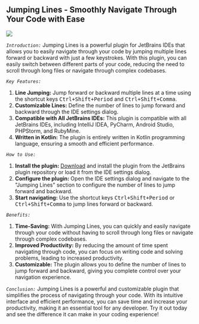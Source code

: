 ## Jumping Lines - Smoothly Navigate Through Your Code with Ease

<a href="https://plugins.jetbrains.com/plugin/22878-jumping-lines"><img src="https://img.shields.io/website?down_color=red&down_message=Under%20work&label=Plugin&logo=jetbrains&style=for-the-badge&up_color=blue&up_message=Stable&url=https://plugins.jetbrains.com/plugin/22878-jumping-lines"></a>

_`Introduction:`_
Jumping Lines is a powerful plugin for JetBrains IDEs that allows you to easily navigate through your code by jumping multiple lines forward or backward with just a few keystrokes. With this plugin, you can easily switch between different parts of your code, reducing the need to scroll through long files or navigate through complex codebases.

_`Key Features:`_
1. **Line Jumping:** Jump forward or backward multiple lines at a time using the shortcut keys <kbd>Ctrl+Shift+Period</kbd> and <kbd>Ctrl+Shift+Comma</kbd>.
2. **Customizable Lines:** Define the number of lines to jump forward and backward through the IDE settings dialog.
3. **Compatible with All JetBrains IDEs:** This plugin is compatible with all JetBrains IDEs, including IntelliJ IDEA, PyCharm, Android Studio, PHPStorm, and RubyMine.
4. **Written in Kotlin:** The plugin is entirely written in Kotlin programming language, ensuring a smooth and efficient performance.

_`How to Use:`_
1. **Install the plugin:** [Download](https://plugins.jetbrains.com/plugin/22878-jumping-lines) and install the plugin from the JetBrains plugin repository or load it from the IDE settings dialog.
2. **Configure the plugin:** Open the IDE settings dialog and navigate to the "Jumping Lines" section to configure the number of lines to jump forward and backward.
3. **Start navigating:** Use the shortcut keys <kbd>Ctrl+Shift+Period</kbd> or <kbd>Ctrl+Shift+Comma</kbd> to jump lines forward or backward.

_`Benefits:`_
1. **Time-Saving:** With Jumping Lines, you can quickly and easily navigate through your code without having to scroll through long files or navigate through complex codebases.
2. **Improved Productivity:** By reducing the amount of time spent navigating through code, you can focus on writing code and solving problems, leading to increased productivity.
3. **Customizable:** The plugin allows you to define the number of lines to jump forward and backward, giving you complete control over your navigation experience.

_`Conclusion:`_
Jumping Lines is a powerful and customizable plugin that simplifies the process of navigating through your code. With its intuitive interface and efficient performance, you can save time and increase your productivity, making it an essential tool for any developer. Try it out today and see the difference it can make in your coding experience!  